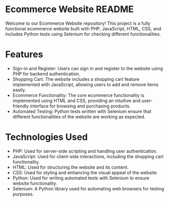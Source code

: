 # Ecommerce Website README
Welcome to our Ecommerce Website repository! This project is a fully functional ecommerce website built with PHP, JavaScript, HTML, CSS, and includes Python tests using Selenium for checking different functionalities.

# Features
- Sign-in and Register: Users can sign in and register to the website using PHP for backend authentication.
- Shopping Cart: The website includes a shopping cart feature implemented with JavaScript, allowing users to add and remove items easily.
- Ecommerce Functionality: The core ecommerce functionality is implemented using HTML and CSS, providing an intuitive and user-friendly interface for browsing and purchasing products.
- Automated Testing: Python tests written with Selenium ensure that different functionalities of the website are working as expected.

# Technologies Used
- PHP: Used for server-side scripting and handling user authentication.
- JavaScript: Used for client-side interactions, including the shopping cart functionality.
- HTML: Used for structuring the website and its content.
- CSS: Used for styling and enhancing the visual appeal of the website.
- Python: Used for writing automated tests with Selenium to ensure website functionality.
- Selenium: A Python library used for automating web browsers for testing purposes.
